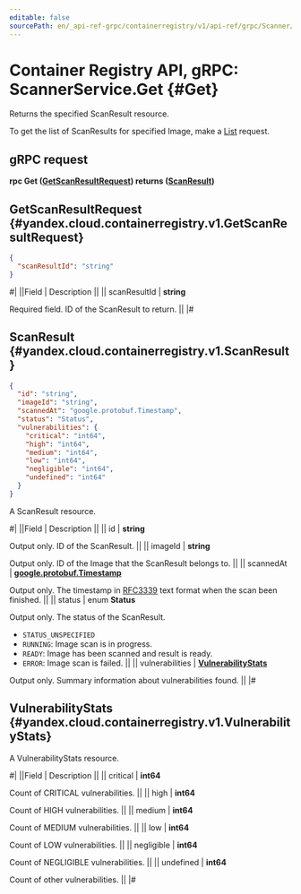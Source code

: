 ```yaml
---
editable: false
sourcePath: en/_api-ref-grpc/containerregistry/v1/api-ref/grpc/Scanner/get.md
---
```


# Container Registry API, gRPC: ScannerService.Get {#Get}

Returns the specified ScanResult resource.

To get the list of ScanResults for specified Image, make a [List](/docs/container-registry/api-ref/grpc/Scanner/list#List) request.

## gRPC request

**rpc Get ([GetScanResultRequest](#yandex.cloud.containerregistry.v1.GetScanResultRequest)) returns ([ScanResult](#yandex.cloud.containerregistry.v1.ScanResult))**

## GetScanResultRequest {#yandex.cloud.containerregistry.v1.GetScanResultRequest}

```json
{
  "scanResultId": "string"
}
```

#|
||Field | Description ||
|| scanResultId | **string**

Required field. ID of the ScanResult to return. ||
|#

## ScanResult {#yandex.cloud.containerregistry.v1.ScanResult}

```json
{
  "id": "string",
  "imageId": "string",
  "scannedAt": "google.protobuf.Timestamp",
  "status": "Status",
  "vulnerabilities": {
    "critical": "int64",
    "high": "int64",
    "medium": "int64",
    "low": "int64",
    "negligible": "int64",
    "undefined": "int64"
  }
}
```

A ScanResult resource.

#|
||Field | Description ||
|| id | **string**

Output only. ID of the ScanResult. ||
|| imageId | **string**

Output only. ID of the Image that the ScanResult belongs to. ||
|| scannedAt | **[google.protobuf.Timestamp](https://developers.google.com/protocol-buffers/docs/reference/google.protobuf#timestamp)**

Output only. The timestamp in [RFC3339](https://www.ietf.org/rfc/rfc3339.txt) text format when the scan been finished. ||
|| status | enum **Status**

Output only. The status of the ScanResult.

- `STATUS_UNSPECIFIED`
- `RUNNING`: Image scan is in progress.
- `READY`: Image has been scanned and result is ready.
- `ERROR`: Image scan is failed. ||
|| vulnerabilities | **[VulnerabilityStats](#yandex.cloud.containerregistry.v1.VulnerabilityStats)**

Output only. Summary information about vulnerabilities found. ||
|#

## VulnerabilityStats {#yandex.cloud.containerregistry.v1.VulnerabilityStats}

A VulnerabilityStats resource.

#|
||Field | Description ||
|| critical | **int64**

Count of CRITICAL vulnerabilities. ||
|| high | **int64**

Count of HIGH vulnerabilities. ||
|| medium | **int64**

Count of MEDIUM vulnerabilities. ||
|| low | **int64**

Count of LOW vulnerabilities. ||
|| negligible | **int64**

Count of NEGLIGIBLE vulnerabilities. ||
|| undefined | **int64**

Count of other vulnerabilities. ||
|#